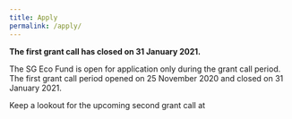 ```yaml
---
title: Apply
permalink: /apply/
---
```


**The first grant call has closed on 31 January 2021.**

The SG Eco Fund is open for application only during the grant call period. The first grant call period opened on 25 November 2020 and closed on 31 January 2021. 

Keep a lookout for the upcoming second grant call at 

<!-- The applications will be evaluated in two batches. Applications received by 31 December 2020 will be processed earlier, while applications received after 31 December 2020 will be processed later.

Applicants can download the application form and budget template below, and submit them together with the supporting documents, to [sg_eco_fund@mse.gov.sg](mailto:sg_eco_fund@mse.gov.sg) by 31 January 2021.

Application Form (choose one)
* Individuals
* Organisations
* Public Agencies

Budget Template  
* Budget Template

Please prepare the following supporting documents for the application:
* Proposed budget, timeline, project milestones, and deliverables;
* ACRA business profile report and audited financial report for the last three years (for organisations);
* CV (of key project team members).

The SG Eco Office may contact you for a discussion or additional details where necessary. Please note that incomplete draft application forms will not be processed. You will be informed by email on the outcome of your application. -->
